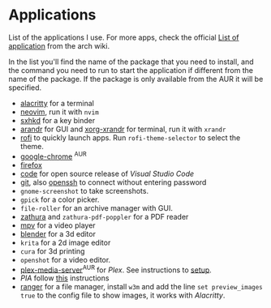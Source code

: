 # Applications
List of the applications I use. For more apps, check the official [List of application](https://wiki.archlinux.org/index.php/List_of_applications) from the arch wiki.

In the list you'll find the name of the package that you need to install, and the command you need to run to start the application if different from the name of the package. If the package is only available from the AUR it will be specified.

- [alacritty](https://wiki.archlinux.org/index.php/Alacritty) for a terminal
- [neovim](https://wiki.archlinux.org/index.php/Neovim), run it with `nvim`
- [sxhkd](https://wiki.archlinux.org/index.php/Sxhkd) for a key binder
- [arandr](https://wiki.archlinux.org/index.php/Multihead#Configuration_using_arandr) for GUI and [xorg-xrandr](https://wiki.archlinux.org/index.php/Xrandr) for terminal, run it with `xrandr`
- [rofi](https://wiki.archlinux.org/index.php/Rofi) to quickly launch apps. Run `rofi-theme-selector` to select the theme.
- [google-chrome](https://wiki.archlinux.org/index.php/Chromium) <sup>AUR</sup>
- [firefox](https://wiki.archlinux.org/index.php/Firefox)
- [code](https://wiki.archlinux.org/index.php/Visual_Studio_Code) for open source release of *Visual Studio Code*
- [git](https://wiki.archlinux.org/index.php/Git), also [openssh]() to connect without entering password
- `gnome-screenshot` to take screenshots.
- `gpick` for a color picker.
- `file-roller` for an archive manager with GUI.
- [zathura](https://wiki.archlinux.org/index.php/Zathura) and `zathura-pdf-poppler` for a PDF reader
- [mpv](https://wiki.archlinux.org/index.php/Mpv) for a video player
- [blender](https://wiki.archlinux.org/index.php/Blender) for a 3d editor
- `krita` for a 2d image editor
- `cura` for 3d printing
- `openshot` for a video editor. 
- [plex-media-server](https://wiki.archlinux.org/index.php/Plex)<sup>AUR</sup> for *Plex*. See instructions to [setup](https://wiki.archlinux.org/index.php/Plex#Setup).
- *PIA* follow [this](https://wiki.archlinux.org/index.php/Private_Internet_Access#Official_installation_script) instructions
- [ranger](https://wiki.archlinux.org/index.php/Ranger) for a file manager, install `w3m` and add the line `set preview_images true` to the config file to show images, it works with *Alacritty*.
